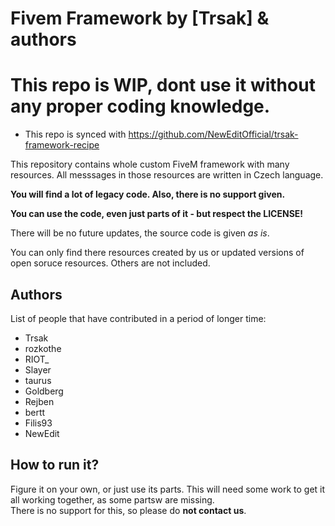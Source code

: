 # Fivem Framework by [Trsak] & authors
# This repo is WIP, dont use it without any proper coding knowledge.

* This repo is synced with https://github.com/NewEditOfficial/trsak-framework-recipe

This repository contains whole custom FiveM framework with many resources. All messsages in those resources are written in Czech language.  

**You will find a lot of legacy code. Also, there is no support given.**  

**You can use the code, even just parts of it - but respect the LICENSE!**  

There will be no future updates, the source code is given *as is*.  

You can only find there resources created by us or updated versions of open soruce resources. Others are not included.  

## Authors 
List of people that have contributed in a period of longer time:
- Trsak
- rozkothe
- RIOT_
- Slayer
- taurus
- Goldberg
- Rejben
- bertt
- Filis93
- NewEdit

## How to run it?
Figure it on your own, or just use its parts. This will need some work to get it all working together, as some partsw are missing.    
There is no support for this, so please do **not contact us**.
